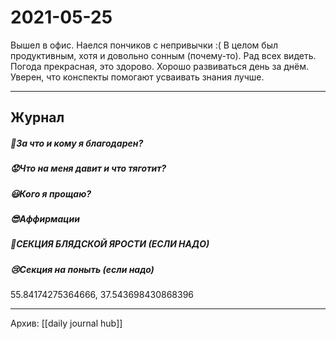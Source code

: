 # 2021-05-25
Вышел в офис.
Наелся пончиков с непривычки :(
В целом был продуктивным, хотя и довольно сонным (почему-то).
Рад всех видеть.
Погода прекрасная, это здорово.
Хорошо развиваться день за днём. Уверен, что конспекты помогают усваивать знания лучше.

***
## Журнал
##### 🤗За что и кому я благодарен?


##### 😟Что на меня давит и что тяготит?


##### 😃Кого я прощаю?


##### 😎Аффирмации


##### 😤СЕКЦИЯ БЛЯДСКОЙ ЯРОСТИ (ЕСЛИ НАДО)


##### 😢Секция на поныть (если надо)
55.84174275364666, 37.543698430868396
***
Архив: [[daily journal hub]]